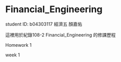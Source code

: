 # Financial_Engineering
student ID: b04303117 經濟五 顏嘉佑

這裡用於紀錄108-2 Financial_Engineering 的修課歷程

Homework 1







week 1
